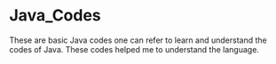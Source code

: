 # Java_Codes
These are basic Java codes one can refer to learn and understand the codes of Java. These codes helped me to understand the language.
